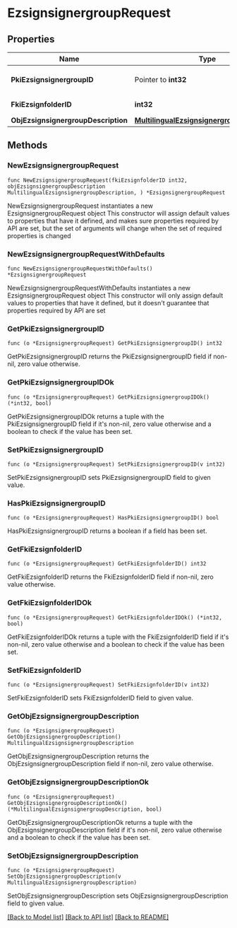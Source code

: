 # EzsignsignergroupRequest

## Properties

Name | Type | Description | Notes
------------ | ------------- | ------------- | -------------
**PkiEzsignsignergroupID** | Pointer to **int32** | The unique ID of the Ezsignsignergroup | [optional] 
**FkiEzsignfolderID** | **int32** | The unique ID of the Ezsignfolder | 
**ObjEzsignsignergroupDescription** | [**MultilingualEzsignsignergroupDescription**](MultilingualEzsignsignergroupDescription.md) |  | 

## Methods

### NewEzsignsignergroupRequest

`func NewEzsignsignergroupRequest(fkiEzsignfolderID int32, objEzsignsignergroupDescription MultilingualEzsignsignergroupDescription, ) *EzsignsignergroupRequest`

NewEzsignsignergroupRequest instantiates a new EzsignsignergroupRequest object
This constructor will assign default values to properties that have it defined,
and makes sure properties required by API are set, but the set of arguments
will change when the set of required properties is changed

### NewEzsignsignergroupRequestWithDefaults

`func NewEzsignsignergroupRequestWithDefaults() *EzsignsignergroupRequest`

NewEzsignsignergroupRequestWithDefaults instantiates a new EzsignsignergroupRequest object
This constructor will only assign default values to properties that have it defined,
but it doesn't guarantee that properties required by API are set

### GetPkiEzsignsignergroupID

`func (o *EzsignsignergroupRequest) GetPkiEzsignsignergroupID() int32`

GetPkiEzsignsignergroupID returns the PkiEzsignsignergroupID field if non-nil, zero value otherwise.

### GetPkiEzsignsignergroupIDOk

`func (o *EzsignsignergroupRequest) GetPkiEzsignsignergroupIDOk() (*int32, bool)`

GetPkiEzsignsignergroupIDOk returns a tuple with the PkiEzsignsignergroupID field if it's non-nil, zero value otherwise
and a boolean to check if the value has been set.

### SetPkiEzsignsignergroupID

`func (o *EzsignsignergroupRequest) SetPkiEzsignsignergroupID(v int32)`

SetPkiEzsignsignergroupID sets PkiEzsignsignergroupID field to given value.

### HasPkiEzsignsignergroupID

`func (o *EzsignsignergroupRequest) HasPkiEzsignsignergroupID() bool`

HasPkiEzsignsignergroupID returns a boolean if a field has been set.

### GetFkiEzsignfolderID

`func (o *EzsignsignergroupRequest) GetFkiEzsignfolderID() int32`

GetFkiEzsignfolderID returns the FkiEzsignfolderID field if non-nil, zero value otherwise.

### GetFkiEzsignfolderIDOk

`func (o *EzsignsignergroupRequest) GetFkiEzsignfolderIDOk() (*int32, bool)`

GetFkiEzsignfolderIDOk returns a tuple with the FkiEzsignfolderID field if it's non-nil, zero value otherwise
and a boolean to check if the value has been set.

### SetFkiEzsignfolderID

`func (o *EzsignsignergroupRequest) SetFkiEzsignfolderID(v int32)`

SetFkiEzsignfolderID sets FkiEzsignfolderID field to given value.


### GetObjEzsignsignergroupDescription

`func (o *EzsignsignergroupRequest) GetObjEzsignsignergroupDescription() MultilingualEzsignsignergroupDescription`

GetObjEzsignsignergroupDescription returns the ObjEzsignsignergroupDescription field if non-nil, zero value otherwise.

### GetObjEzsignsignergroupDescriptionOk

`func (o *EzsignsignergroupRequest) GetObjEzsignsignergroupDescriptionOk() (*MultilingualEzsignsignergroupDescription, bool)`

GetObjEzsignsignergroupDescriptionOk returns a tuple with the ObjEzsignsignergroupDescription field if it's non-nil, zero value otherwise
and a boolean to check if the value has been set.

### SetObjEzsignsignergroupDescription

`func (o *EzsignsignergroupRequest) SetObjEzsignsignergroupDescription(v MultilingualEzsignsignergroupDescription)`

SetObjEzsignsignergroupDescription sets ObjEzsignsignergroupDescription field to given value.



[[Back to Model list]](../README.md#documentation-for-models) [[Back to API list]](../README.md#documentation-for-api-endpoints) [[Back to README]](../README.md)


